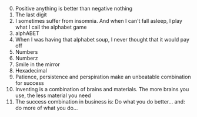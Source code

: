 0. Positive anything is better than negative nothing 
1. The last digit
2. I sometimes suffer from insomnia. And when I can't fall asleep, I play what I call the alphabet game
3. alphABET 
4. When I was having that alphabet soup, I never thought that it would pay off
5. Numbers
6. Numberz
7. Smile in the mirror 
8. Hexadecimal 
9. Patience, persistence and perspiration make an unbeatable combination for success 
 10. Inventing is a combination of brains and materials. The more brains you use, the less material you need
11. The success combination in business is: Do what you do better... and: do more of what you do... 
